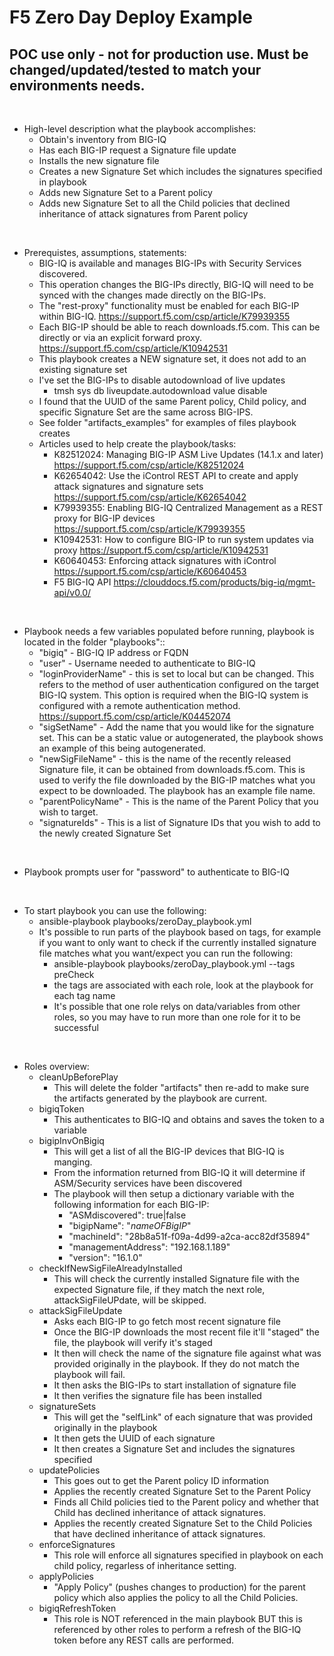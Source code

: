 # F5 Zero Day Deploy Example
## POC use only - not for production use. Must be changed/updated/tested to match your environments needs.

<br>

- High-level description what the playbook accomplishes:
    - Obtain's inventory from BIG-IQ
    - Has each BIG-IP request a Signature file update
    - Installs the new signature file
    - Creates a new Signature Set which includes the signatures specified in playbook
    - Adds new Signature Set to a Parent policy
    - Adds new Signature Set to all the Child policies that declined inheritance of attack signatures from Parent policy

<br>

- Prerequistes, assumptions, statements:
    - BIG-IQ is available and manages BIG-IPs with Security Services discovered.
    - This operation changes the BIG-IPs directly, BIG-IQ will need to be synced with the changes made directly on the BIG-IPs. 
    - The "rest-proxy" functionality must be enabled for each BIG-IP within BIG-IQ. https://support.f5.com/csp/article/K79939355
    - Each BIG-IP should be able to reach downloads.f5.com.  This can be directly or via an explicit forward proxy. https://support.f5.com/csp/article/K10942531
    - This playbook creates a NEW signature set, it does not add to an existing signature set
    - I've set the BIG-IPs to disable autodownload of live updates
        - tmsh sys db liveupdate.autodownload value disable
    - I found that the UUID of the same Parent policy, Child policy, and specific Signature Set are the same across BIG-IPS.
    - See folder "artifacts_examples" for examples of files playbook creates
    - Articles used to help create the playbook/tasks:
        - K82512024: Managing BIG-IP ASM Live Updates (14.1.x and later) https://support.f5.com/csp/article/K82512024
        - K62654042: Use the iControl REST API to create and apply attack signatures and signature sets https://support.f5.com/csp/article/K62654042
        - K79939355: Enabling BIG-IQ Centralized Management as a REST proxy for BIG-IP devices https://support.f5.com/csp/article/K79939355
        - K10942531: How to configure BIG-IP to run system updates via proxy https://support.f5.com/csp/article/K10942531
        - K60640453: Enforcing attack signatures with iControl https://support.f5.com/csp/article/K60640453
        - F5 BIG-IQ API https://clouddocs.f5.com/products/big-iq/mgmt-api/v0.0/


<br>

- Playbook needs a few variables populated before running, playbook is located in the folder "playbooks"::
    - "bigiq" - BIG-IQ IP address or FQDN
    - "user" - Username needed to authenticate to BIG-IQ
    - "loginProviderName" - this is set to local but can be changed. This refers to the method of user authentication configured on the target BIG-IQ system. This option is required when the BIG-IQ system is configured with a remote authentication method. https://support.f5.com/csp/article/K04452074
    - "sigSetName" - Add the name that you would like for the signature set.  This can be a static value or autogenerated, the playbook shows an example of this being autogenerated.
    - "newSigFileName" - this is the name of the recently released Signature file, it can be obtained from downloads.f5.com.  This is used to verify the file downloaded by the BIG-IP matches what you expect to be downloaded. The playbook has an example file name.
    - "parentPolicyName" - This is the name of the Parent Policy that you wish to target. 
    - "signatureIds" - This is a list of Signature IDs that you wish to add to the newly created Signature Set

<br>

- Playbook prompts user for "password" to authenticate to BIG-IQ

<br>

- To start playbook you can use the following:
    - ansible-playbook playbooks/zeroDay_playbook.yml
    - It's possible to run parts of the playbook based on tags, for example if you want to only want to check if the currently installed signature file matches what you want/expect you can run the following:
        - ansible-playbook playbooks/zeroDay_playbook.yml --tags preCheck
        - the tags are associated with each role, look at the playbook for each tag name
        - It's possible that one role relys on data/variables from other roles, so you may have to run more than one role for it to be successful

<br>

- Roles overview:
    - cleanUpBeforePlay
        - This will delete the folder "artifacts" then re-add to make sure the artifacts generated by the playbook are current.
    - bigiqToken
        - This authenticates to BIG-IQ and obtains and saves the token to a variable
    - bigipInvOnBigiq
        - This will get a list of all the BIG-IP devices that BIG-IQ is manging.
        - From the information returned from BIG-IQ it will determine if ASM/Security services have been discovered
        - The playbook will then setup a dictionary variable with the following information for each BIG-IP:
            - "ASMdiscovered": true|false
            - "bigipName": "_nameOFBigIP_"
            - "machineId": "28b8a51f-f09a-4d99-a2ca-acc82df35894"
            - "managementAddress": "192.168.1.189"
            - "version": "16.1.0"
    - checkIfNewSigFileAlreadyInstalled
        - This will check the currently installed Signature file with the expected Signature file, if they match the next role, attackSigFileUPdate, will be skipped.
    - attackSigFileUpdate
        - Asks each BIG-IP to go fetch most recent signature file
        - Once the BIG-IP downloads the most recent file it'll "staged" the file, the playbook will verify it's staged
        - It then will check the name of the signature file against what was provided originally in the playbook.  If they do not match the playbook will fail. 
        - It then asks the BIG-IPs to start installation of signature file
        - It then verifies the signature file has been installed
    - signatureSets
        - This will get the "selfLink" of each signature that was provided originally in the playbook
        - It then gets the UUID of each signature
        - It then creates a Signature Set and includes the signatures specified
    - updatePolicies
        - This goes out to get the Parent policy ID information
        - Applies the recently created Signature Set to the Parent Policy
        - Finds all Child policies tied to the Parent policy and whether that Child has declined inheritance of attack signatures. 
        - Applies the recently created Signature Set to the Child Policies that have declined inheritance of attack signatures.
    - enforceSignatures
        - This role will enforce all signatures specified in playbook on each child policy, regarless of inheritance setting. 
    - applyPolicies
        - "Apply Policy" (pushes changes to production) for the parent policy which also applies the policy to all the Child Policies.
    - bigiqRefreshToken
        - This role is NOT referenced in the main playbook BUT this is referenced by other roles to perform a refresh of the BIG-IQ token before any REST calls are performed. 

<br>

